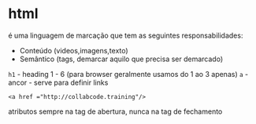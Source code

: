 # html

é uma linguagem de marcação que tem as seguintes responsabilidades:

- Conteúdo (videos,imagens,texto)
- Semântico (tags, demarcar aquilo que precisa ser demarcado)

`h1` - heading 1 - 6 (para browser geralmente usamos do 1 ao 3 apenas)
`a` - ancor - serve para definir links

```
<a href ="http://collabcode.training"/>
```

atributos sempre na tag de abertura, nunca na tag de fechamento
